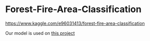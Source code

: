 # Forest-Fire-Area-Classification
https://www.kaggle.com/e96031413/forest-fire-area-classification

Our model is used on [this project](https://github.com/jason211346/Streamlit-Wildfire-Prediction)
